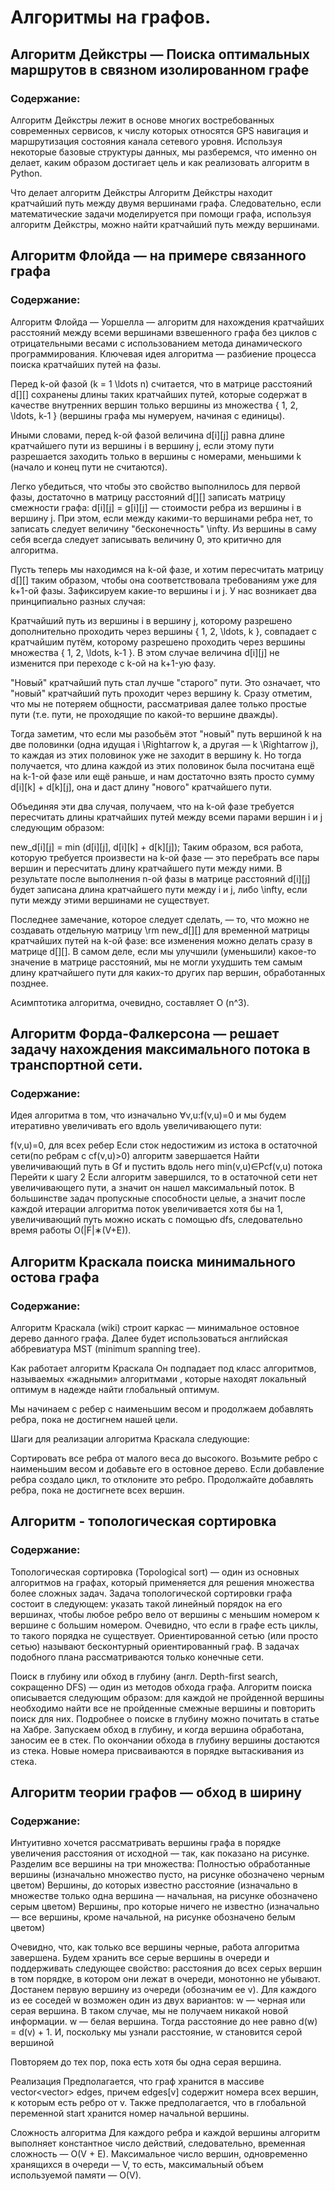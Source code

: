 # Алгоритмы на графов. 

## Алгоритм Дейкстры — Поиска оптимальных маршрутов в связном изолированном графе
### Содержание:
Алгоритм Дейкстры лежит в основе многих востребованных современных сервисов, к числу которых относятся GPS навигация и маршрутизация состояния канала сетевого уровня. Используя некоторые базовые структуры данных, мы разберемся, что именно он делает, каким образом достигает цель и как реализовать алгоритм в Python.

Что делает алгоритм Дейкстры
Алгоритм Дейкстры находит кратчайший путь между двумя вершинами графа. Следовательно, если математические задачи моделируется при помощи графа, используя алгоритм Дейкстры, можно найти кратчайший путь между вершинами.

## Алгоритм Флойда — на примере связанного графа
### Содержание:
Алгоритм Флойда — Уоршелла — алгоритм для нахождения кратчайших расстояний между всеми вершинами взвешенного графа без циклов с отрицательными весами с использованием метода динамического программирования.
Ключевая идея алгоритма — разбиение процесса поиска кратчайших путей на фазы.

Перед k-ой фазой (k = 1 \ldots n) считается, что в матрице расстояний d[][] сохранены длины таких кратчайших путей, которые содержат в качестве внутренних вершин только вершины из множества \{ 1, 2, \ldots, k-1 \} (вершины графа мы нумеруем, начиная с единицы).

Иными словами, перед k-ой фазой величина d[i][j] равна длине кратчайшего пути из вершины i в вершину j, если этому пути разрешается заходить только в вершины с номерами, меньшими k (начало и конец пути не считаются).

Легко убедиться, что чтобы это свойство выполнилось для первой фазы, достаточно в матрицу расстояний d[][] записать матрицу смежности графа: d[i][j] = g[i][j] — стоимости ребра из вершины i в вершину j. При этом, если между какими-то вершинами ребра нет, то записать следует величину "бесконечность" \infty. Из вершины в саму себя всегда следует записывать величину 0, это критично для алгоритма.

Пусть теперь мы находимся на k-ой фазе, и хотим пересчитать матрицу d[][] таким образом, чтобы она соответствовала требованиям уже для k+1-ой фазы. Зафиксируем какие-то вершины i и j. У нас возникает два принципиально разных случая:

Кратчайший путь из вершины i в вершину j, которому разрешено дополнительно проходить через вершины \{ 1, 2, \ldots, k \}, совпадает с кратчайшим путём, которому разрешено проходить через вершины множества \{ 1, 2, \ldots, k-1 \}.
В этом случае величина d[i][j] не изменится при переходе с k-ой на k+1-ую фазу.

"Новый" кратчайший путь стал лучше "старого" пути.
Это означает, что "новый" кратчайший путь проходит через вершину k. Сразу отметим, что мы не потеряем общности, рассматривая далее только простые пути (т.е. пути, не проходящие по какой-то вершине дважды).

Тогда заметим, что если мы разобьём этот "новый" путь вершиной k на две половинки (одна идущая i \Rightarrow k, а другая — k \Rightarrow j), то каждая из этих половинок уже не заходит в вершину k. Но тогда получается, что длина каждой из этих половинок была посчитана ещё на k-1-ой фазе или ещё раньше, и нам достаточно взять просто сумму d[i][k] + d[k][j], она и даст длину "нового" кратчайшего пути.

Объединяя эти два случая, получаем, что на k-ой фазе требуется пересчитать длины кратчайших путей между всеми парами вершин i и j следующим образом:

new_d[i][j] = min (d[i][j], d[i][k] + d[k][j]);
Таким образом, вся работа, которую требуется произвести на k-ой фазе — это перебрать все пары вершин и пересчитать длину кратчайшего пути между ними. В результате после выполнения n-ой фазы в матрице расстояний d[i][j] будет записана длина кратчайшего пути между i и j, либо \infty, если пути между этими вершинами не существует.

Последнее замечание, которое следует сделать, — то, что можно не создавать отдельную матрицу \rm new\_d[][] для временной матрицы кратчайших путей на k-ой фазе: все изменения можно делать сразу в матрице d[][]. В самом деле, если мы улучшили (уменьшили) какое-то значение в матрице расстояний, мы не могли ухудшить тем самым длину кратчайшего пути для каких-то других пар вершин, обработанных позднее.

Асимптотика алгоритма, очевидно, составляет O (n^3).

## Алгоритм Форда-Фалкерсона — решает задачу нахождения максимального потока в транспортной сети.
### Содержание:

Идея алгоритма в том, что изначально ∀v,u:f(v,u)=0 и мы будем итеративно увеличивать его вдоль увеличивающего пути:

f(v,u)=0, для всех ребер
Если сток недостижим из истока в остаточной сети(по ребрам с cf(v,u)>0) алгоритм завершается
Найти увеличивающий путь в Gf и пустить вдоль него min(v,u)∈Pcf(v,u) потока
Перейти к шагу 2
Если алгоритм завершился, то в остаточной сети нет увеличивающего пути, а значит он нашел максимальный поток. В большинстве задач пропускные способности целые, а значит после каждой итерации алгоритма поток увеличивается хотя бы на 1, увеличивающий путь можно искать с помощью dfs, следовательно время работы O(|F|∗(V+E)).

## Алгоритм Краскала поиска минимального остова графа

### Содержание:
Алгоритм Краскала (wiki) строит каркас — минимальное остовное дерево данного графа. Далее будет использоваться английская аббревиатура MST (minimum spanning tree).

Как работает алгоритм Краскала
Он подпадает под класс алгоритмов, называемых «жадными» алгоритмами , которые находят локальный оптимум в надежде найти глобальный оптимум.

Мы начинаем с ребер с наименьшим весом и продолжаем добавлять ребра, пока не достигнем нашей цели.

Шаги для реализации алгоритма Краскала следующие:

Сортировать все ребра от малого веса до высокого.
Возьмите ребро с наименьшим весом и добавьте его в остовное дерево. Если добавление ребра создало цикл, то отклоните это ребро.
Продолжайте добавлять ребра, пока не достигнете всех вершин.
## Алгоритм - топологическая сортировка 
### Содержание:

Топологическая сортировка (Topological sort) — один из основных алгоритмов на графах, который применяется для решения множества более сложных задач.
Задача топологической сортировки графа состоит в следующем: указать такой линейный порядок на его вершинах, чтобы любое ребро вело от вершины с меньшим номером к вершине с большим номером. Очевидно, что если в графе есть циклы, то такого порядка не существует.
Ориентированной сетью (или просто сетью) называют бесконтурный ориентированный граф. В задачах подобного плана рассматриваются только конечные сети.

Поиск в глубину или обход в глубину (англ. Depth-first search, сокращенно DFS) — один из методов обхода графа. Алгоритм поиска описывается следующим образом: для каждой не пройденной вершины необходимо найти все не пройденные смежные вершины и повторить поиск для них.
Подробнее о поиске в глубину можно почитать в статье на Хабре.
Запускаем обход в глубину, и когда вершина обработана, заносим ее в стек. По окончании обхода в глубину вершины достаются из стека. Новые номера присваиваются в порядке вытаскивания из стека.


## Алгоритм теории графов — обход в ширину
### Содержание:

Интуитивно хочется рассматривать вершины графа в порядке увеличения расстояния от исходной — так, как показано на рисунке.
Разделим все вершины на три множества:
Полностью обработанные вершины (изначально множество пусто, на рисунке обозначено черным цветом)
Вершины, до которых известно расстояние (изначально в множестве только одна вершина — начальная, на рисунке обозначено серым цветом)
Вершины, про которые ничего не известно (изначально — все вершины, кроме начальной, на рисунке обозначено белым цветом)

Очевидно, что, как только все вершины черные, работа алгоритма завершена. Будем хранить все серые вершины в очереди и поддерживать следующее свойство: расстояния до всех серых вершин в том порядке, в котором они лежат в очереди, монотонно не убывают.
Достанем первую вершину из очереди (обозначим ее v). Для каждого из ее соседей w возможен один из двух вариантов:
w — черная или серая вершина. В таком случае, мы не получаем никакой новой информации.
w — белая вершина. Тогда расстояние до нее равно d(w) = d(v) + 1. И, поскольку мы узнали расстояние, w становится серой вершиной

Повторяем до тех пор, пока есть хотя бы одна серая вершина.

Реализация
Предполагается, что граф хранится в массиве vector<vector<int>> edges, причем edges[v] содержит номера всех вершин, к которым есть ребро от v. Также предполагается, что в глобальной переменной start хранится номер начальной вершины.

Сложность алгоритма
Для каждого ребра и каждой вершины алгоритм выполняет константное число действий, следовательно, временная сложность — O(V + E).
Максимальное число вершин, одновременно хранящихся в очереди — V, то есть, максимальный объем используемой памяти — O(V).